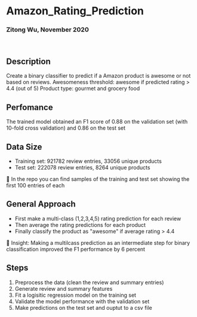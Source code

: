 # Amazon_Rating_Prediction    
### Zitong Wu, November 2020
<br >  

## Description
Create a binary classifier to predict if a Amazon product is awesome or not based on reviews. 
Awesomeness threshold: awesome if predicted rating > 4.4 (out of 5)
Product type: gourmet and grocery food

## Perfomance
The trained model obtained an F1 score of 0.88 on the validation set (with 10-fold cross validation) and 0.86 on the test set

## Data Size
* Training set: 921782 review entries, 33056 unique products 
* Test set: 222078 review entries, 8264 unique products  

 :star2: In the repo you can find samples of the training and test set showing the first 100 entries of each

## General Approach 
* First make a multi-class (1,2,3,4,5) rating prediction for each review
* Then average the rating predictions for each product
* Finally classify the product as "awesome" if average rating > 4.4

:star2: Insight: Making a multilcass prediction as an intermediate step for binary classification improved the F1 performance by 6 percent 

## Steps
1. Preprocess the data (clean the review and summary entries)
2. Generate review and summary features
3. Fit a logisitic regression model on the training set
4. Validate the model performance with the validation set
5. Make predictions on the test set and ouptut to a csv file
